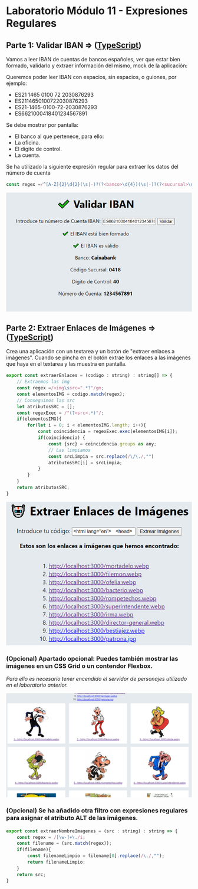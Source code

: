 # Laboratorio Módulo 11 - Expresiones Regulares 
## Parte 1: Validar IBAN => ([TypeScript](src/validar-iban))

Vamos a leer IBAN de cuentas de bancos españoles, ver que estar bien formado, validarlo y extraer información del mismo, mock de la aplicación:

Queremos poder leer IBAN con espacios, sin espacios, o guiones, por ejemplo:

- ES21 1465 0100 72 2030876293
- ES2114650100722030876293
- ES21-1465-0100-72-2030876293
- ES6621000418401234567891

Se debe mostrar por pantalla:

- El banco al que pertenece, para ello:
- La oficina.
- El digito de control.
- La cuenta.

Se ha utilizado la siguiente expresión regular para extraer los datos del número de cuenta
````JavaScript
const regex =/^[A-Z]{2}\d{2}(\s|-)?(?<banco>\d{4})(\s|-)?(?<sucursal>\d{4})(\s|-)?(?<digitoControl>\d{2})(\s|-)?(?<numeroCuenta>\d{10})$/;
````

![resultado](src/content/readme_img/screen1.PNG)

## Parte 2: Extraer Enlaces de Imágenes => ([TypeScript](src/extraer-enlaces))

Crea una aplicación con un textarea y un botón de "extraer enlaces a imágenes". Cuando se pincha en el botón extrae los enlaces a las imágenes que haya en el textarea y las muestra en pantalla.

````JavaScript
export const extraerEnlaces = (codigo : string) : string[] => {
    // Extraemos las img
    const regex =/<img\ssrc=".*?"/gm;
    const elementosIMG = codigo.match(regex);
    // Conseguimos las src
    let atributosSRC = [];
    const regexExec = /"(?<src>.*)"/;
    if(elementosIMG){
        for(let i = 0; i < elementosIMG.length; i++){
            const coincidencia = regexExec.exec(elementosIMG[i]);
            if(coincidencia) {
                const {src} = coincidencia.groups as any;
                // Las limpiamos
                const srcLimpia = src.replace(/\/\./,"")
                atributosSRC[i] = srcLimpia;
            }
        }
    }    
    return atributosSRC;
}
````
![resultado](src/content/readme_img/screen2.PNG)

### (Opcional) Apartado opcional: Puedes también mostrar las imágenes en un CSS Grid o un contendor Flexbox.

*Para ello es necesario tener encendido el servidor de personajes utilizado en el laboratorio anterior.*

![resultado](src/content/readme_img/screen3.PNG)

### (Opcional) Se ha añadido otra filtro con expresiones regulares para asignar el atributo ALT de las imágenes.

````JavaScript
export const extraerNombreImagenes = (src : string) : string => {
    const regex = /[\w-]+\./i;
    const filename = (src.match(regex));
    if(filename){
        const filenameLimpio = filename[0].replace(/\./,"");
        return filenameLimpio;
    }
    return src;
}
````